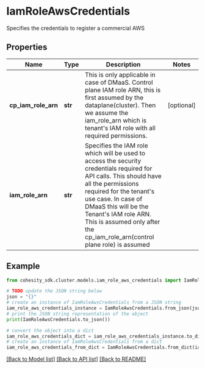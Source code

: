 # IamRoleAwsCredentials

Specifies the credentials to register a commercial AWS

## Properties

Name | Type | Description | Notes
------------ | ------------- | ------------- | -------------
**cp_iam_role_arn** | **str** | This is only applicable in case of DMaaS. Control plane IAM role ARN, this is first assumed by the dataplane(cluster). Then we assume the iam_role_arn which is tenant&#39;s IAM role with all required permissions. | [optional] 
**iam_role_arn** | **str** | Specifies the IAM role which will be used to access the security credentials required for API calls. This should have all the permissions required for the tenant&#39;s use case. In case of DMaaS this will be the Tenant&#39;s IAM role ARN. This is assumed only after the cp_iam_role_arn(control plane role) is assumed | 

## Example

```python
from cohesity_sdk.cluster.models.iam_role_aws_credentials import IamRoleAwsCredentials

# TODO update the JSON string below
json = "{}"
# create an instance of IamRoleAwsCredentials from a JSON string
iam_role_aws_credentials_instance = IamRoleAwsCredentials.from_json(json)
# print the JSON string representation of the object
print(IamRoleAwsCredentials.to_json())

# convert the object into a dict
iam_role_aws_credentials_dict = iam_role_aws_credentials_instance.to_dict()
# create an instance of IamRoleAwsCredentials from a dict
iam_role_aws_credentials_from_dict = IamRoleAwsCredentials.from_dict(iam_role_aws_credentials_dict)
```
[[Back to Model list]](../README.md#documentation-for-models) [[Back to API list]](../README.md#documentation-for-api-endpoints) [[Back to README]](../README.md)


